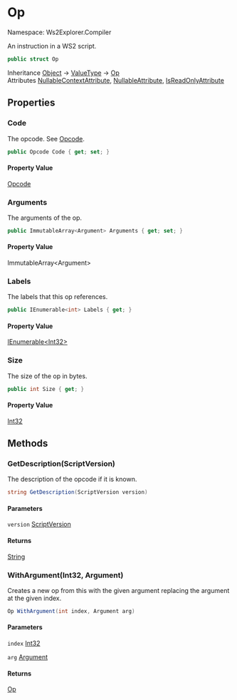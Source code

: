 # Op

Namespace: Ws2Explorer.Compiler

An instruction in a WS2 script.

```csharp
public struct Op
```

Inheritance [Object](https://docs.microsoft.com/en-us/dotnet/api/system.object) → [ValueType](https://docs.microsoft.com/en-us/dotnet/api/system.valuetype) → [Op](./ws2explorer.compiler.op.md)<br>
Attributes [NullableContextAttribute](https://docs.microsoft.com/en-us/dotnet/api/system.runtime.compilerservices.nullablecontextattribute), [NullableAttribute](https://docs.microsoft.com/en-us/dotnet/api/system.runtime.compilerservices.nullableattribute), [IsReadOnlyAttribute](https://docs.microsoft.com/en-us/dotnet/api/system.runtime.compilerservices.isreadonlyattribute)

## Properties

### **Code**

The opcode.
 See [Opcode](./ws2explorer.compiler.opcode.md).

```csharp
public Opcode Code { get; set; }
```

#### Property Value

[Opcode](./ws2explorer.compiler.opcode.md)<br>

### **Arguments**

The arguments of the op.

```csharp
public ImmutableArray<Argument> Arguments { get; set; }
```

#### Property Value

ImmutableArray&lt;Argument&gt;<br>

### **Labels**

The labels that this op references.

```csharp
public IEnumerable<int> Labels { get; }
```

#### Property Value

[IEnumerable&lt;Int32&gt;](https://docs.microsoft.com/en-us/dotnet/api/system.collections.generic.ienumerable-1)<br>

### **Size**

The size of the op in bytes.

```csharp
public int Size { get; }
```

#### Property Value

[Int32](https://docs.microsoft.com/en-us/dotnet/api/system.int32)<br>

## Methods

### **GetDescription(ScriptVersion)**

The description of the opcode if it is known.

```csharp
string GetDescription(ScriptVersion version)
```

#### Parameters

`version` [ScriptVersion](./ws2explorer.compiler.scriptversion.md)<br>

#### Returns

[String](https://docs.microsoft.com/en-us/dotnet/api/system.string)<br>

### **WithArgument(Int32, Argument)**

Creates a new op from this with the given argument
 replacing the argument at the given index.

```csharp
Op WithArgument(int index, Argument arg)
```

#### Parameters

`index` [Int32](https://docs.microsoft.com/en-us/dotnet/api/system.int32)<br>

`arg` [Argument](./ws2explorer.compiler.argument.md)<br>

#### Returns

[Op](./ws2explorer.compiler.op.md)<br>
